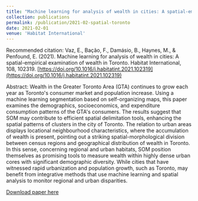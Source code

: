 ```yaml
---
title: "Machine learning for analysis of wealth in cities: A spatial-empirical examination of wealth in Toronto"
collection: publications
permalink: /publication/2021-02-spatial-toronto
date: 2021-02-01
venue: 'Habitat International'
---
```



Recommended citation: Vaz, E., Bação, F., Damásio, B., Haynes, M., & Penfound, E. (2021). Machine learning for analysis of wealth in cities: A spatial-empirical examination of wealth in Toronto. Habitat International, 108, 102319. [https://doi.org/10.1016/j.habitatint.2021.102319](https://doi.org/10.1016/j.habitatint.2021.102319)

Abstract: Wealth in the Greater Toronto Area (GTA) continues to grow each year as Toronto's consumer market and population increase. Using a machine learning segmentation based on self-organizing maps, this paper examines the demographics, socioeconomics, and expenditure consumption patterns of the GTA's consumers. The results suggest that SOM may contribute to efficient spatial delimitation tools, enhancing the spatial patterns of clusters in the city of Toronto. The relation to urban areas displays locational neighbourhood characteristics, where the accumulation of wealth is present, pointing out a striking spatial-morphological division between census regions and geographical distribution of wealth in Toronto. In this sense, concerning regional and urban habitats, SOM position themselves as promising tools to measure wealth within highly dense urban cores with significant demographic diversity. While cities that have witnessed rapid urbanization and population growth, such as Toronto, may benefit from integrative methods that use machine learning and spatial analysis to monitor regional and urban disparities.

[Download paper here](http://damasiob.github.io/files/2021-02-spatial-toronto.pdf)

